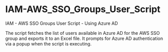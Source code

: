 # IAM-AWS_SSO_Groups_User_Script

IAM - AWS SSO Groups User Script - Using Azure AD

The script fetches the list of users available in Azure AD for the AWS SSO group and exports it to an Excel file.
It prompts for Azure AD authentication via a popup when the script is executing.


